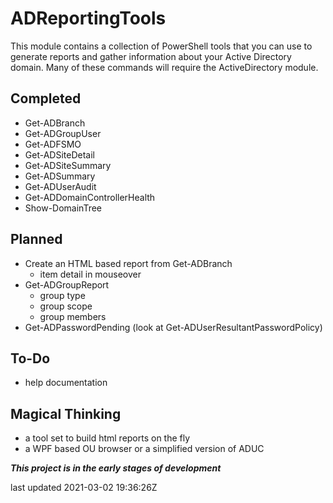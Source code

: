# ADReportingTools

This module contains a collection of PowerShell tools that you can use to generate reports and gather information about your Active Directory domain. Many of these commands will require the ActiveDirectory module.

## Completed

+ Get-ADBranch
+ Get-ADGroupUser
+ Get-ADFSMO
+ Get-ADSiteDetail
+ Get-ADSiteSummary
+ Get-ADSummary
+ Get-ADUserAudit
+ Get-ADDomainControllerHealth
+ Show-DomainTree

## Planned

+ Create an HTML based report from Get-ADBranch
  + item detail in mouseover
+ Get-ADGroupReport
  + group type
  + group scope
  + group members
+ Get-ADPasswordPending (look at Get-ADUserResultantPasswordPolicy)

## To-Do

+ help documentation

## Magical Thinking

+ a tool set to build html reports on the fly
+ a WPF based OU browser or a simplified version of ADUC

*__This project is in the early stages of development__*

last updated 2021-03-02 19:36:26Z
